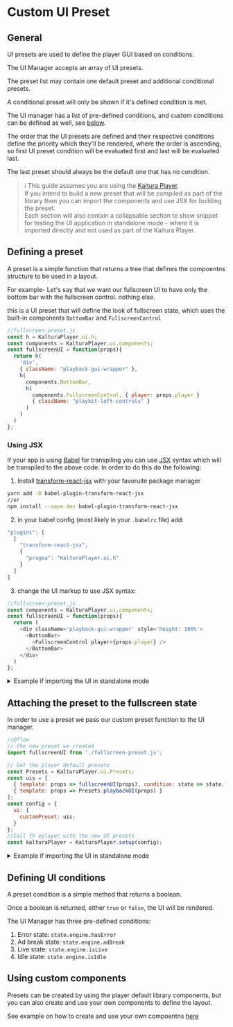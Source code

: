 # Custom UI Preset

## General

UI presets are used to define the player GUI based on conditions.

The UI Manager accepts an array of UI presets.

The preset list may contain one default preset and additional conditional presets.

A conditional preset will only be shown if it's defined condition is met.

The UI manager has a list of pre-defined conditions, and custom conditions can be defined as well, see [below](#defining-ui-conditions).

The order that the UI presets are defined and their respective conditions define the priority which they'll be rendered, where the order is ascending, so first UI preset condition will be evaluated first and last will be evaluated last.

The last preset should always be the default one that has no condition.

>:information_source:
This guide assumes you are using the [Kaltura Player].</br>
If you intend to build a new preset that will be compiled as part of the library then you can import the components and use JSX for building the preset.</br>
Each section will also contain a collapsable section to show snippet for testing the UI application in standalone mode - where it is imported directly and not used as part of the Kaltura Player.

[Kaltura Player]: https://github.com/kaltura/kaltura-player-js/

## Defining a preset
A preset is a simple function that returns a tree that defines the compoentns structure to be used in a layout.

For example- Let's say that we want our fullscreen UI to have only the bottom bar with the fullscreen control. nothing else.

this is a UI preset that will define the look of fullscreen state, which uses the built-in components `BottomBar` and `FullscreenControl`

```javascript
//fullscreen-preset.js
const h = KalturaPlayer.ui.h;
const components = KalturaPlayer.ui.components;
const fullscreenUI = function(props){
  return h(
    'div',
    { className: "playback-gui-wrapper" },
    h(
      components.BottomBar,
      h(
        components.FullscreenControl, { player: props.player }
        { className: "playkit-left-controls" }
      )
    )
  )
};
```

### Using JSX
If your app is using [Babel] for transpiling you can use [JSX] syntax which will be transpiled to the above code.
In order to do this do the following:
1. Install [transform-react-jsx](https://www.npmjs.com/package/babel-plugin-transform-react-jsx) with your favoruite package manager
```bash
yarn add -D babel-plugin-transform-react-jsx
//or
npm install --save-dev babel-plugin-transform-react-jsx
```
2. in your babel config (most likely in your `.babelrc` file) add:
```javascript
"plugins": [
  [
    "transform-react-jsx",
    {
      "pragma": "KalturaPlayer.ui.h"
    }
  ]
]
```

3. change the UI markup to use JSX syntax:
```javascript
//fullscreen-preset.js
const components = KalturaPlayer.ui.components;
const fullscreenUI = function(props){
  return (
    <div className='playback-gui-wrapper' style='height: 100%'>
      <BottomBar>
        <FullscreenControl player={props.player} />
      </BottomBar>
    </div>
  )
};
```

[JSX]: https://reactjs.org/docs/jsx-in-depth.html
[Babel]: http://babeljs.io/

<details>
  <summary>Example if importing the UI in standalone mode</summary>
  
```javascript
//fullscreen-preset.js
//@flow
import { h, BottomBar, FullscreenControl  } from 'playkit-js-ui';

export default function fullscreenUI(props: any) {
  return (
    <div className='playback-gui-wrapper' style='height: 100%'>
      <BottomBar>
        <FullscreenControl player={props.player} />
      </BottomBar>
    </div>
  )
}
```

</details>

## Attaching the preset to the fullscreen state
In order to use a preset we pass our custom preset function to the UI manager.

```javascript
//@flow
// the new preset we created
import fullscreenUI from './fullscreen-preset.js';

// Get the player default presets
const Presets = KalturaPlayer.ui.Presets;
const uis = [
  { template: props => fullscreenUI(props), condition: state => state.fullscreen.fullscreen },
  { template: props => Presets.playbackUI(props) }
];
const config = {
  ui: {
    customPreset: uis;
  }
};
//Call th eplayer with the new UI presets
const kalturaPlayer = KalturaPlayer.setup(config);
```

<details>
  <summary>Example if importing the UI in standalone mode</summary>
  
```javascript
//@flow
import { default as PlaykitUI, Presets } from 'playkit-js-ui';

// the new preset we created
import fullscreenUI from './fullscreen-preset.js';

function buildUI(player: Player, config: Object): void {
  const uis = [
    { template: props => fullscreenUI(props), condition: state => state.fullscreen.fullscreen },
    { template: props => Presets.playbackUI(props) }
  ];

  let playerUIManager = new PlaykitUI(player, config);
  playerUIManager.buildCustomUI(uis);
}
```
</details>

## Defining UI conditions
A preset condition is a simple method that returns a boolean.

Once a boolean is returned, either `true` or `false`, the UI will be rendered.

The UI Manager has three pre-defined conditions:
1. Error state: `state.engine.hasError`
2. Ad break state: `state.engine.adBreak`
3. Live state: `state.engine.isLive`
4. Idle state: `state.engine.isIdle`

## Using custom components
Presets can be created by using the player default library components, but you can also create and use your own components to define the layout.

See example on how to create and use your own compoentns [here](create-new-component.md)
